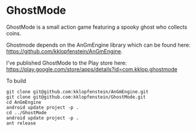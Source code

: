 GhostMode
=========

GhostMode is a small action game featuring a spooky ghost who collects coins.

Ghostmode depends on the AnGmEngine library which can be found here: https://github.com/kklopfenstein/AnGmEngine.

I've published GhostMode to the Play store here:
https://play.google.com/store/apps/details?id=com.kklop.ghostmode

To build 

```
git clone git@github.com:kklopfenstein/AnGmEngine.git
git clone git@github.com:kklopfenstein/GhostMode.git
cd AnGmEngine
android update project -p .
cd ../GhostMode
android update project -p .
ant release
```


